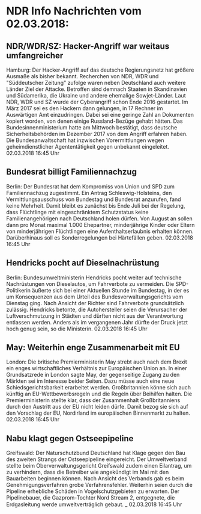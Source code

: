 # NDR Info Nachrichten vom 02.03.2018:


## NDR/WDR/SZ: Hacker-Angriff war weitaus umfangreicher
Hamburg: Der Hacker-Angriff auf das deutsche Regierungsnetz hat größere Ausmaße als bisher bekannt. Recherchen von NDR, WDR und "Süddeutscher Zeitung" zufolge waren neben Deutschland auch weitere Länder Ziel der Attacke. Betroffen sind demnach Staaten in Skandinavien und Südamerika, die Ukraine und andere ehemalige Sowjet-Länder. Laut NDR, WDR und SZ wurde der Cyberangriff schon Ende 2016 gestartet. Im März 2017 sei es den Hackern dann gelungen, in 17 Rechner im Auswärtigen Amt einzudringen. Dabei sei eine geringe Zahl an Dokumenten kopiert worden, von denen einige Russland-Bezüge gehabt hätten. Das Bundesinnenministerium hatte am Mittwoch bestätigt, dass deutsche Sicherheitsbehörden im Dezember 2017 von dem Angriff erfahren haben. Die Bundesanwaltschaft hat inzwischen Vorermittlungen wegen geheimdienstlicher Agententätigkeit gegen unbekannt eingeleitet. 02.03.2018 16:45 Uhr 

## Bundesrat billigt Familiennachzug
Berlin: Der Bundesrat hat dem Kompromiss von Union und SPD zum Familiennachzug zugestimmt. Ein Antrag Schleswig-Holsteins, den Vermittlungsausschuss von Bundestag und Bundesrat anzurufen, fand keine Mehrheit. Damit bleibt es zunächst bis Ende Juli bei der Regelung, dass Flüchtlinge mit eingeschränktem Schutzstatus keine Familienangehörigen nach Deutschland holen dürfen. Von August an sollen dann pro Monat maximal 1.000 Ehepartner, minderjährige Kinder oder Eltern von minderjährigen Flüchtlingen eine Aufenthaltserlaubnis erhalten können. Darüberhinaus soll es Sonderregelungen bei Härtefällen geben. 02.03.2018 16:45 Uhr 

## Hendricks pocht auf Dieselnachrüstung
Berlin: 	Bundesumweltministerin Hendricks pocht weiter auf technische Nachrüstungen von Dieselautos, um Fahrverbote zu vermeiden. Die SPD-Politikerin äußerte sich bei einer Aktuellen Stunde im Bundestag, in der es um Konsequenzen aus dem Urteil des Bundesverwaltungsgerichts vom Dienstag ging. Nach Ansicht der Richter sind Fahrverbote grundsätzlich zulässig. Hendricks betonte, die Autohersteller seien die Verursacher der Luftverschmutzung in Städten und dürften nicht aus der Verantwortung entlassen werden. Anders als im vergangenen Jahr dürfte der Druck jetzt hoch genug sein, so die Ministerin. 02.03.2018 16:45 Uhr 

## May: Weiterhin enge Zusammenarbeit mit EU
London: Die britische Premierministerin May strebt auch nach dem Brexit ein enges wirtschaftliches Verhältnis zur Europäischen Union an. In einer Grundsatzrede in London sagte May, der gegenseitige Zugang zu den Märkten sei im Interesse beider Seiten. Dazu müsse auch eine neue Schiedsgerichtsbarkeit erarbeitet werden. Großbritannien könne sich auch künftig an EU-Wettbewerbsregeln und die Regeln über Beihilfen halten. Die Premierministerin stellte klar, dass der Zusammenhalt Großbritanniens durch den Austritt aus der EU nicht leiden dürfe. Damit bezog sie sich auf den Vorschlag der EU, Nordirland im europäischen Binnenmarkt zu halten. 02.03.2018 16:45 Uhr 

## Nabu klagt gegen Ostseepipeline
Greifswald:	Der Naturschutzbund Deutschland hat Klage gegen den Bau des zweiten Strangs der Ostseepipeline eingereicht. Der Umweltverband stellte beim Oberverwaltungsgericht Greifswald zudem einen Eilantrag, um zu verhindern, dass die Betreiber wie angekündigt im Mai mit den Bauarbeiten beginnen können. Nach Ansicht des Verbands gab es beim Genehmigungsverfahren grobe Verfahrensfehler. Weiterhin seien durch die Pipeline erhebliche Schäden in Vogelschutzgebieten zu erwarten. Der Pipelinebauer, die Gazprom-Tochter Nord Stream 2, entgegnete, die Erdgasleitung werde umweltverträglich gebaut. _ 02.03.2018 16:45 Uhr 
